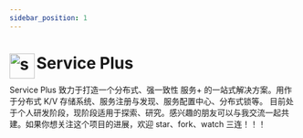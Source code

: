 ```yaml
---
sidebar_position: 1
---
```


<h1>
  <img src="https://tva1.sinaimg.cn/large/e6c9d24ely1h3ymi9kbkjj201q01pq2p.jpg" align="left" height="44px" alt="service plus logo"/> 
  <span>Service Plus</span>
</h1>

Service Plus 致力于打造一个分布式、强一致性 服务+ 的一站式解决方案。用作于分布式 K/V 存储系统、服务注册与发现、服务配置中心、分布式锁等。 目前处于个人研发阶段，现阶段适用于探索、研究。感兴趣的朋友可以与我交流一起共建。如果你想关注这个项目的进展，欢迎 star、fork、watch 三连！！！
